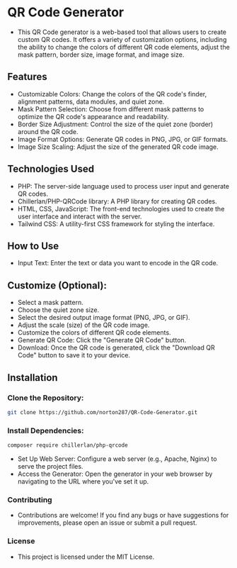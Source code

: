 # QR Code Generator
- This QR Code generator is a web-based tool that allows users to create custom QR codes. It offers a variety of customization options, including the ability to change the colors of different QR code elements, adjust the mask pattern, border size, image format, and image size.

## Features
- Customizable Colors: Change the colors of the QR code's finder, alignment patterns, data modules, and quiet zone.
- Mask Pattern Selection: Choose from different mask patterns to optimize the QR code's appearance and readability.
- Border Size Adjustment: Control the size of the quiet zone (border) around the QR code.
- Image Format Options: Generate QR codes in PNG, JPG, or GIF formats.
- Image Size Scaling: Adjust the size of the generated QR code image.
## Technologies Used
- PHP: The server-side language used to process user input and generate QR codes.
- Chillerlan/PHP-QRCode library: A PHP library for creating QR codes.
- HTML, CSS, JavaScript: The front-end technologies used to create the user interface and interact with the server.
- Tailwind CSS: A utility-first CSS framework for styling the interface.
## How to Use
- Input Text: Enter the text or data you want to encode in the QR code.
## Customize (Optional):
- Select a mask pattern.
- Choose the quiet zone size.
- Select the desired output image format (PNG, JPG, or GIF).
- Adjust the scale (size) of the QR code image.
- Customize the colors of different QR code elements.
- Generate QR Code: Click the "Generate QR Code" button.
- Download: Once the QR code is generated, click the "Download QR Code" button to save it to your device.
## Installation
### Clone the Repository:
```Bash
git clone https://github.com/norton287/QR-Code-Generator.git
```
### Install Dependencies:
```Bash
composer require chillerlan/php-qrcode
```
- Set Up Web Server: Configure a web server (e.g., Apache, Nginx) to serve the project files.
- Access the Generator: Open the generator in your web browser by navigating to the URL where you've set it up.
### Contributing
- Contributions are welcome! If you find any bugs or have suggestions for improvements, please open an issue or submit a pull request.

### License
- This project is licensed under the MIT License.
